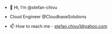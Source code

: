 - 👋 Hi, I’m @stefan-chivu

- Cloud Engineer @CloudbaseSolutions

- 📫 How to reach me - stefan.chivu1@yahoo.com
